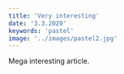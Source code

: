 ```yaml
---
title: 'Very interesting'
date: '3.3.2020'
keywords: 'pastel'
image: '../images/pastel2.jpg'
---
```


Mega interesting article.
